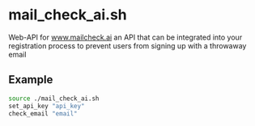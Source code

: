 # mail_check_ai.sh
Web-API for www.mailcheck.ai an API that can be integrated into your registration process to prevent users from signing up with a throwaway email

## Example
```bash
source ./mail_check_ai.sh
set_api_key "api_key"
check_email "email"
```
